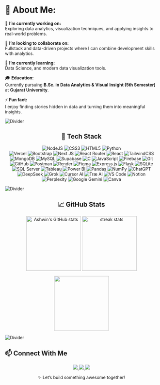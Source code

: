 # 💫 About Me:
🔭 **I’m currently working on:**  
Exploring data analytics, visualization techniques, and applying insights to real-world problems.  

👯 **I’m looking to collaborate on:**  
Fullstack and data-driven projects where I can combine development skills with analytics.  

🌱 **I’m currently learning:**  
Data Science, and modern data visualization tools.  

🎓 **Education:**  
Currently pursuing **B.Sc. in Data Analytics & Visual Insight (5th Semester)** at **Gujarat University**.  

⚡ **Fun fact:**  
I enjoy finding stories hidden in data and turning them into meaningful insights.  

![Divider](https://user-images.githubusercontent.com/73097560/115834477-dbab4500-a447-11eb-908a-139a6edaec5c.gif)

<div align="center">

## 🚀 Tech Stack  

![NodeJS](https://img.shields.io/badge/node.js-6DA55F?style=for-the-badge&logo=node.js&logoColor=white) ![CSS3](https://img.shields.io/badge/css3-%231572B6.svg?style=for-the-badge&logo=css3&logoColor=white) ![HTML5](https://img.shields.io/badge/html5-%23E34F26.svg?style=for-the-badge&logo=html5&logoColor=white) ![Python](https://img.shields.io/badge/python-3670A0?style=for-the-badge&logo=python&logoColor=ffdd54)  
![Vercel](https://img.shields.io/badge/vercel-%23000000.svg?style=for-the-badge&logo=vercel&logoColor=white)  ![Bootstrap](https://img.shields.io/badge/bootstrap-%23563D7C.svg?style=for-the-badge&logo=bootstrap&logoColor=white)  ![Next JS](https://img.shields.io/badge/Next-black?style=for-the-badge&logo=next.js&logoColor=white)  ![React Router](https://img.shields.io/badge/React_Router-CA4245?style=for-the-badge&logo=react-router&logoColor=white)  ![React](https://img.shields.io/badge/react-%2320232a.svg?style=for-the-badge&logo=react&logoColor=%2361DAFB)  ![TailwindCSS](https://img.shields.io/badge/tailwindcss-%2338B2AC.svg?style=for-the-badge&logo=tailwind-css&logoColor=white)  ![MongoDB](https://img.shields.io/badge/MongoDB-%234ea94b.svg?style=for-the-badge&logo=mongodb&logoColor=white)  ![MySQL](https://img.shields.io/badge/mysql-%2300f.svg?style=for-the-badge&logo=mysql&logoColor=white)  ![Supabase](https://img.shields.io/badge/Supabase-3ECF8E?style=for-the-badge&logo=supabase&logoColor=white)  ![C](https://img.shields.io/badge/C-00599C?style=for-the-badge&logo=c&logoColor=white)  ![JavaScript](https://img.shields.io/badge/JavaScript-F7DF1E?style=for-the-badge&logo=javascript&logoColor=black)  ![Firebase](https://img.shields.io/badge/Firebase-FFCA28?style=for-the-badge&logo=firebase&logoColor=black)  ![Git](https://img.shields.io/badge/Git-F05032?style=for-the-badge&logo=git&logoColor=white)  ![GitHub](https://img.shields.io/badge/GitHub-181717?style=for-the-badge&logo=github&logoColor=white)  ![Postman](https://img.shields.io/badge/Postman-FF6C37?style=for-the-badge&logo=postman&logoColor=white)  ![Render](https://img.shields.io/badge/Render-46A2F1?style=for-the-badge&logo=render&logoColor=white)  ![Figma](https://img.shields.io/badge/Figma-F24E1E?style=for-the-badge&logo=figma&logoColor=white)  ![Express.js](https://img.shields.io/badge/Express.js-000000?style=for-the-badge&logo=express&logoColor=white)  ![Flask](https://img.shields.io/badge/Flask-000000?style=for-the-badge&logo=flask&logoColor=white)  ![SQLite](https://img.shields.io/badge/SQLite-07405E?style=for-the-badge&logo=sqlite&logoColor=white)  ![SQL Server](https://img.shields.io/badge/SQL%20Server-CC2927?style=for-the-badge&logo=microsoftsqlserver&logoColor=white) ![Tableau](https://img.shields.io/badge/Tableau-E97627?style=for-the-badge&logo=tableau&logoColor=white) ![Power BI](https://img.shields.io/badge/Power%20BI-F2C811?style=for-the-badge&logo=powerbi&logoColor=black) ![Pandas](https://img.shields.io/badge/Pandas-150458?style=for-the-badge&logo=pandas&logoColor=white)  ![NumPy](https://img.shields.io/badge/NumPy-013243?style=for-the-badge&logo=numpy&logoColor=white)  ![ChatGPT](https://img.shields.io/badge/ChatGPT-74aa9c?style=for-the-badge&logo=openai&logoColor=white)  ![DeepSeek](https://img.shields.io/badge/DeepSeek-blue?style=for-the-badge&logoColor=white)  ![Grok](https://img.shields.io/badge/Grok-black?style=for-the-badge&logo=x&logoColor=white)  ![Cursor AI](https://img.shields.io/badge/Cursor-AI-blueviolet?style=for-the-badge&logo=cursor&logoColor=white)  ![Træ AI](https://img.shields.io/badge/Tr%C3%A6%20AI-black?style=for-the-badge&logo=tree&logoColor=green)   ![VS Code](https://img.shields.io/badge/VS_Code-0078D4?style=for-the-badge&logo=visual-studio-code&logoColor=white)  ![Notion](https://img.shields.io/badge/Notion-%23000000.svg?style=for-the-badge&logo=notion&logoColor=white) ![Perplexity](https://img.shields.io/badge/Perplexity-000000?style=for-the-badge&logo=openai&logoColor=white) ![Google Gemini](https://img.shields.io/badge/Google%20Gemini-4285F4?style=for-the-badge&logo=google&logoColor=white) ![Canva](https://img.shields.io/badge/Canva-00C4CC?style=for-the-badge&logo=canva&logoColor=white)

</div>

![Divider](https://user-images.githubusercontent.com/73097560/115834477-dbab4500-a447-11eb-908a-139a6edaec5c.gif)

<div align="center">

## 📈 GitHub Stats

<p align="center">
<img src="https://github-readme-stats.vercel.app/api?username=Ashwin-1718&show_icons=true&theme=radical" alt="Ashwin's GitHub stats" height="180"/>
<img src="https://github-readme-streak-stats.herokuapp.com/?user=Ashwin-1718&theme=radical" alt="streak stats" height="180"/>
</p>

<p align="center">
<img src="https://github-readme-stats.vercel.app/api/top-langs/?username=Ashwin-1718&layout=compact&theme=radical" height="180"/>
</p>

</div>

![Divider](https://user-images.githubusercontent.com/73097560/115834477-dbab4500-a447-11eb-908a-139a6edaec5c.gif)

## 📫 Connect With Me

<p align="center">
<a href="https://twitter.com/ashwin_yadav28" target="_blank">
<img src="https://img.shields.io/badge/Twitter-1DA1F2?style=for-the-badge&logo=twitter&logoColor=white" />
</a>
<a href="https://instagram.com/ashwin.yadav28" target="_blank">
<img src="https://img.shields.io/badge/Instagram-E4405F?style=for-the-badge&logo=instagram&logoColor=white" />
</a>
<a href="mailto:aayadav371@gmail.com" target="_blank">
<img src="https://img.shields.io/badge/Gmail-D14836?style=for-the-badge&logo=gmail&logoColor=white" />
</a>
</p>

<p align="center">✨ Let’s build something awesome together!</p>
